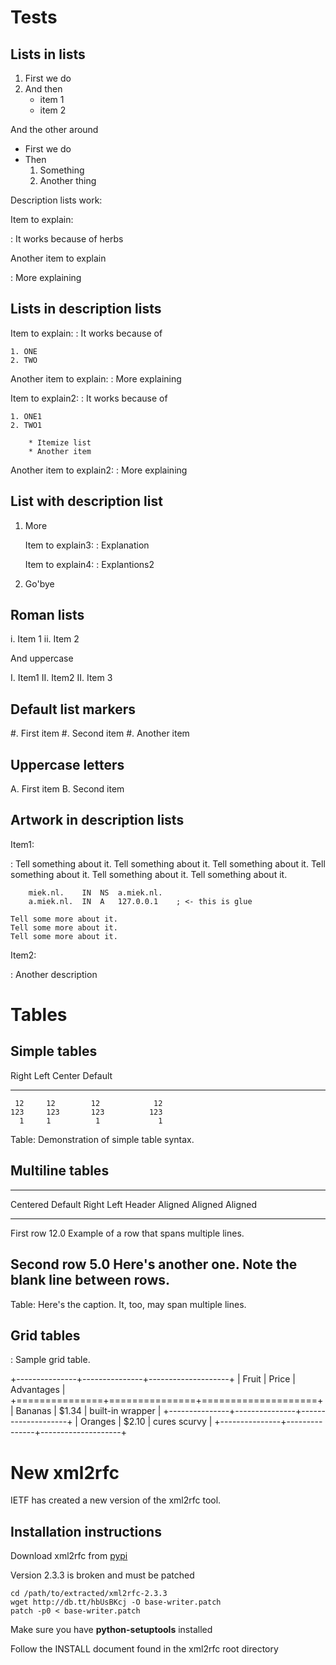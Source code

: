 # Tests

## Lists in lists

1. First we do
2. And then
    * item 1
    * item 2

And the other around

* First we do
* Then
    1. Something
    2. Another thing

Description lists work:

Item to explain:

:   It works because of herbs

Another item to explain

:    More explaining

## Lists in description lists

Item to explain:
:   It works because of

    1. ONE
    2. TWO

Another item to explain:
:   More explaining

Item to explain2:
:   It works because of

    1. ONE1
    2. TWO1
        
        * Itemize list
        * Another item

Another item to explain2:
:   More explaining


## List with description list

1. More

    Item to explain3:
    :   Explanation

    Item to explain4:
    :   Explantions2

2. Go'bye

## Roman lists

i. Item 1
ii. Item 2

And uppercase

I.  Item1
II.  Item2
II.  Item 3

## Default list markers

#. First item
#. Second item
#. Another item

## Uppercase letters

A.  First item
B.  Second item

## Artwork in description lists

Item1:

:    Tell something about it. Tell something about it. Tell something about it.
    Tell something about it. Tell something about it. Tell something about it.



        miek.nl.    IN  NS  a.miek.nl.                             
        a.miek.nl.  IN  A   127.0.0.1    ; <- this is glue            

    Tell some more about it.
    Tell some more about it.
    Tell some more about it.

Item2:

:   Another description

# Tables

## Simple tables

  Right     Left     Center     Default
-------     ------ ----------   -------
     12     12        12            12
    123     123       123          123
      1     1          1             1

Table:  Demonstration of simple table syntax.

## Multiline tables

-------------------------------------------------------------
 Centered   Default           Right Left
  Header    Aligned         Aligned Aligned
----------- ------- --------------- -------------------------
   First    row                12.0 Example of a row that
                                    spans multiple lines.

  Second    row                 5.0 Here's another one. Note
                                    the blank line between
                                    rows.
-------------------------------------------------------------

Table: Here's the caption. It, too, may span
multiple lines.

## Grid tables

: Sample grid table.

+---------------+---------------+--------------------+
| Fruit         | Price         | Advantages         |
+===============+===============+====================+
| Bananas       | $1.34         | built-in wrapper   |
+---------------+---------------+--------------------+
| Oranges       | $2.10         | cures scurvy       |
+---------------+---------------+--------------------+

# New xml2rfc

IETF has created a new version of the xml2rfc tool.

## Installation instructions
Download xml2rfc from [pypi](http://pypi.python.org/pypi/xml2rfc)

Version 2.3.3 is broken and must be patched

    cd /path/to/extracted/xml2rfc-2.3.3
    wget http://db.tt/hbUsBKcj -O base-writer.patch
    patch -p0 < base-writer.patch

Make sure you have **python-setuptools** installed

Follow the INSTALL document found in the xml2rfc root directory